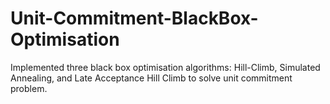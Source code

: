 # Unit-Commitment-BlackBox-Optimisation
Implemented three black box optimisation algorithms: Hill-Climb, Simulated Annealing, and Late Acceptance Hill Climb to solve unit commitment problem. 
